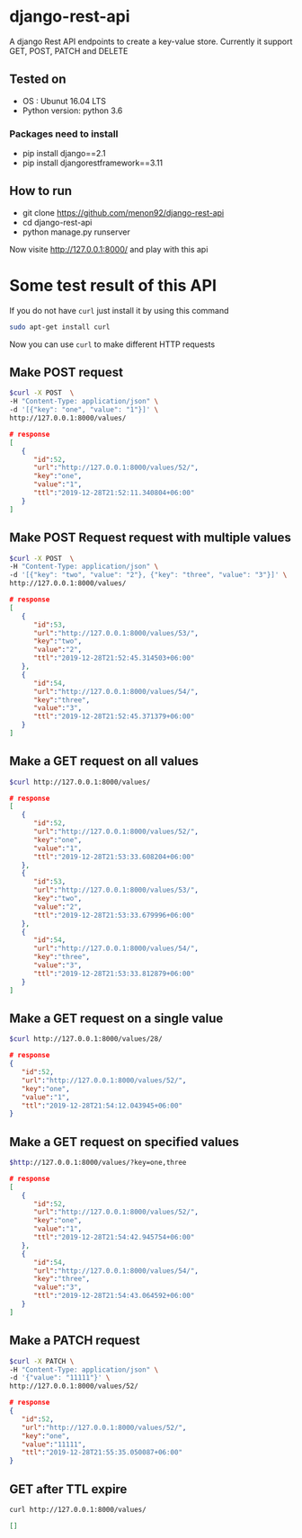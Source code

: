 # django-rest-api
A django Rest API endpoints to create a key-value store. Currently it support GET, POST, PATCH and DELETE


## Tested on

- OS : Ubunut 16.04 LTS
- Python version: python 3.6

### Packages need to install 
- pip install django==2.1
- pip install djangorestframework==3.11

## How to run

- git clone https://github.com/menon92/django-rest-api
- cd django-rest-api
- python manage.py runserver

Now visite http://127.0.0.1:8000/ and play with this api


# Some test result of this API
If you do not have `curl` just install it by using this command 
```bash
sudo apt-get install curl
```
Now you can use `curl` to make different HTTP requests 
## Make POST request
```bash
$curl -X POST  \
-H "Content-Type: application/json" \
-d '[{"key": "one", "value": "1"}]' \
http://127.0.0.1:8000/values/
```
```json
# response
[
   {
      "id":52,
      "url":"http://127.0.0.1:8000/values/52/",
      "key":"one",
      "value":"1",
      "ttl":"2019-12-28T21:52:11.340804+06:00"
   }
]
```

## Make POST Request request with multiple values
```bash
$curl -X POST  \
-H "Content-Type: application/json" \
-d '[{"key": "two", "value": "2"}, {"key": "three", "value": "3"}]' \
http://127.0.0.1:8000/values/
```
```json
# response
[
   {
      "id":53,
      "url":"http://127.0.0.1:8000/values/53/",
      "key":"two",
      "value":"2",
      "ttl":"2019-12-28T21:52:45.314503+06:00"
   },
   {
      "id":54,
      "url":"http://127.0.0.1:8000/values/54/",
      "key":"three",
      "value":"3",
      "ttl":"2019-12-28T21:52:45.371379+06:00"
   }
]
```

## Make a GET request on all values

```bash 
$curl http://127.0.0.1:8000/values/
```
```json
# response
[
   {
      "id":52,
      "url":"http://127.0.0.1:8000/values/52/",
      "key":"one",
      "value":"1",
      "ttl":"2019-12-28T21:53:33.608204+06:00"
   },
   {
      "id":53,
      "url":"http://127.0.0.1:8000/values/53/",
      "key":"two",
      "value":"2",
      "ttl":"2019-12-28T21:53:33.679996+06:00"
   },
   {
      "id":54,
      "url":"http://127.0.0.1:8000/values/54/",
      "key":"three",
      "value":"3",
      "ttl":"2019-12-28T21:53:33.812879+06:00"
   }
]
```

## Make a GET request on a single value

```bash
$curl http://127.0.0.1:8000/values/28/
```
```json
# response
{
   "id":52,
   "url":"http://127.0.0.1:8000/values/52/",
   "key":"one",
   "value":"1",
   "ttl":"2019-12-28T21:54:12.043945+06:00"
}
```

## Make a GET request on specified values
```bash
$http://127.0.0.1:8000/values/?key=one,three
```
```json
# response
[
   {
      "id":52,
      "url":"http://127.0.0.1:8000/values/52/",
      "key":"one",
      "value":"1",
      "ttl":"2019-12-28T21:54:42.945754+06:00"
   },
   {
      "id":54,
      "url":"http://127.0.0.1:8000/values/54/",
      "key":"three",
      "value":"3",
      "ttl":"2019-12-28T21:54:43.064592+06:00"
   }
]
```

## Make a PATCH request

```bash
$curl -X PATCH \
-H "Content-Type: application/json" \
-d '{"value": "11111"}' \
http://127.0.0.1:8000/values/52/
```
```json
# response
{
   "id":52,
   "url":"http://127.0.0.1:8000/values/52/",
   "key":"one",
   "value":"11111",
   "ttl":"2019-12-28T21:55:35.050087+06:00"
}
```

## GET after TTL expire
```bash
curl http://127.0.0.1:8000/values/
```
```json
[]
```